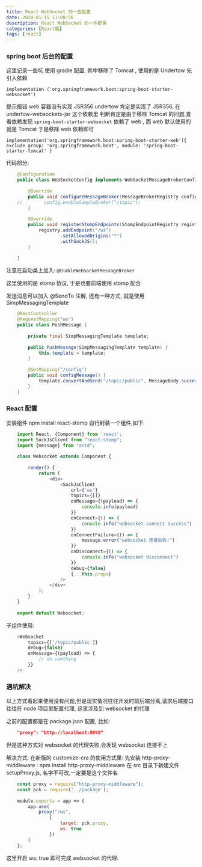 ```yaml
---
title: React WebSocket 的一些配置
date: 2020-01-15 11:08:50
description: React WebSocket 的一些配置
categories: [React篇]
tags: [react]
---
```


<!-- more -->
### spring boot 后台的配置
这里记录一些坑
使用 gradle 配置, 其中移除了 Tomcat , 使用的是 Undertow
先引入依赖

`implementation ('org.springframework.boot:spring-boot-starter-websocket')`

提示报错 web 容器没有实现 JSR356 
undertow 肯定是实现了 JSR356, 在 undertow-websockets-jsr 这个依赖里
判断肯定是由于移除 Tomcat 的问题,查看依赖发现 `spring-boot-starter-websocket` 依赖了 web , 而 web 默认使用的就是 Tomcat
于是移除 web 依赖即可

`implementation('org.springframework.boot:spring-boot-starter-web'){
        exclude group: 'org.springframework.boot', module: 'spring-boot-starter-tomcat'
}`

代码部分:

``` java
    @Configuration
    public class WebSocketConfig implements WebSocketMessageBrokerConfigurer {
    
        @Override
        public void configureMessageBroker(MessageBrokerRegistry config) {
    //        config.enableSimpleBroker("/topic");
        }
    
        @Override
        public void registerStompEndpoints(StompEndpointRegistry registry) {
            registry.addEndpoint("/ws")
                    .setAllowedOrigins("*")
                    .withSockJS();
        }
    
    }
```

注意在启动类上加入: `@EnableWebSocketMessageBroker`

这里使用的是 stomp 协议, 于是也要前端使用 stomp 配合

发送消息可以加入 @SendTo 注解, 还有一种方式, 就是使用 SimpMessagingTemplate

``` java
    @RestController
    @RequestMapping("ws")
    public class PushMessage {
    
        private final SimpMessagingTemplate template;
    
        public PushMessage(SimpMessagingTemplate template) {
            this.template = template;
        }
    
        @GetMapping("/config")
        public void configMessage() {
            template.convertAndSend("/topic/public", MessageBody.success());
        }
    }
```

### React 配置
安装组件 npm install react-stomp
自行封装一个组件,如下:

``` js
    import React, {Component} from 'react';
    import SockJsClient from "react-stomp";
    import {message} from "antd";
    
    class Websocket extends Component {
    
        render() {
            return (
                <div>
                    <SockJsClient
                        url={'ws'}
                        topics={[]}
                        onMessage={(payload) => {
                            console.info(payload)
                        }}
                        onConnect={() => {
                            console.info("websocket connect success")
                        }}
                        onConnectFailure={() => {
                            message.error("websocket 连接失败!")
                        }}
                        onDisconnect={() => {
                            console.info("websocket disconnect")
                        }}
                        debug={false}
                        {...this.props}
                    />
                </div>
            );
        }
    }
    
    export default Websocket;
```

子组件使用: 

``` js
    <Websocket
        topics={['/topic/public']}
        debug={false}
        onMessage={(payload) => {
            // do somthing
        }}
    />
```

### 遇坑解决
以上方式看起来使用没有问题,但是现实情况往往开发时前后端分离,请求后端接口往往在 node 项目里配置代理, 这里涉及到 websocket 的代理

之前的配置都是在 package.json 配置, 比如: 

``` json
    "proxy": "http://localhost:8098"
```

但是这种方式对 websocket 的代理失败,会发现 websocket 连接不上

解决方式:
在新版的 customize-cra 的使用方式里:
先安装 http-proxy-middleware : npm install http-proxy-middleware
在 src 目录下新建文件 setupProxy.js, 名字不可改,一定要是这个文件名

```js
    const proxy = require("http-proxy-middleware");
    const pck = require('../package');
    
    module.exports = app => {
        app.use(
            proxy("/ws",
                {
                    target: pck.proxy,
                    ws: true
                })
        )
    };
```

这里开启 ws: true 即可完成 websocket 的代理.
